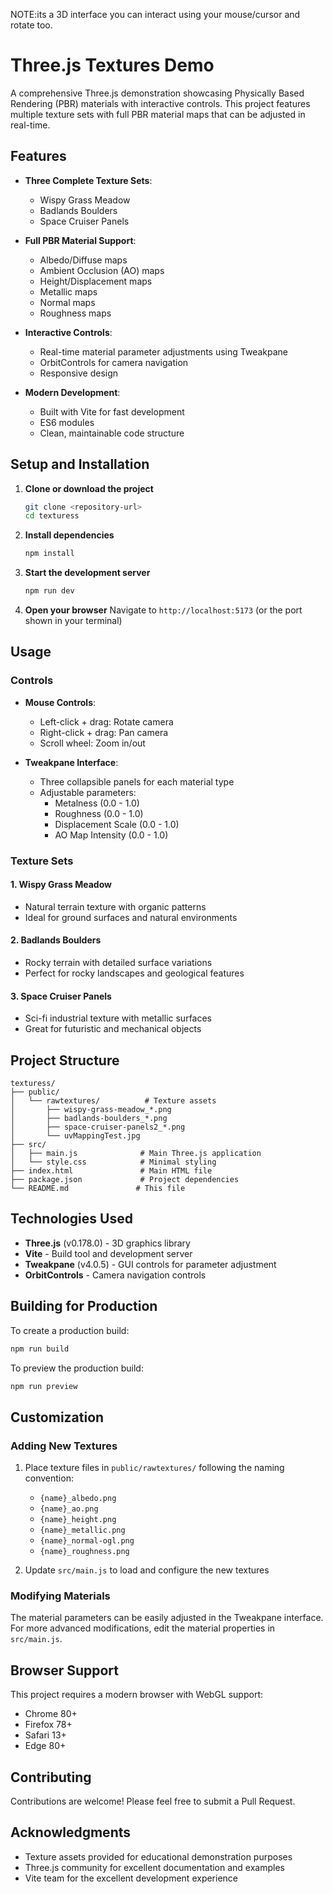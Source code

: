 NOTE:its a 3D interface you can interact using your mouse/cursor and rotate too.

# Three.js Textures Demo

A comprehensive Three.js demonstration showcasing Physically Based Rendering (PBR) materials with interactive controls. This project features multiple texture sets with full PBR material maps that can be adjusted in real-time.

## Features

- **Three Complete Texture Sets**:
  - Wispy Grass Meadow
  - Badlands Boulders  
  - Space Cruiser Panels

- **Full PBR Material Support**:
  - Albedo/Diffuse maps
  - Ambient Occlusion (AO) maps
  - Height/Displacement maps
  - Metallic maps
  - Normal maps
  - Roughness maps

- **Interactive Controls**:
  - Real-time material parameter adjustments using Tweakpane
  - OrbitControls for camera navigation
  - Responsive design

- **Modern Development**:
  - Built with Vite for fast development
  - ES6 modules
  - Clean, maintainable code structure

## Setup and Installation

1. **Clone or download the project**
   ```bash
   git clone <repository-url>
   cd texturess
   ```

2. **Install dependencies**
   ```bash
   npm install
   ```

3. **Start the development server**
   ```bash
   npm run dev
   ```

4. **Open your browser**
   Navigate to `http://localhost:5173` (or the port shown in your terminal)

## Usage

### Controls

- **Mouse Controls**:
  - Left-click + drag: Rotate camera
  - Right-click + drag: Pan camera  
  - Scroll wheel: Zoom in/out

- **Tweakpane Interface**:
  - Three collapsible panels for each material type
  - Adjustable parameters:
    - Metalness (0.0 - 1.0)
    - Roughness (0.0 - 1.0)
    - Displacement Scale (0.0 - 1.0)
    - AO Map Intensity (0.0 - 1.0)

### Texture Sets

#### 1. Wispy Grass Meadow
- Natural terrain texture with organic patterns
- Ideal for ground surfaces and natural environments

#### 2. Badlands Boulders  
- Rocky terrain with detailed surface variations
- Perfect for rocky landscapes and geological features

#### 3. Space Cruiser Panels
- Sci-fi industrial texture with metallic surfaces
- Great for futuristic and mechanical objects

## Project Structure

```
texturess/
├── public/
│   └── rawtextures/          # Texture assets
│       ├── wispy-grass-meadow_*.png
│       ├── badlands-boulders_*.png
│       ├── space-cruiser-panels2_*.png
│       └── uvMappingTest.jpg
├── src/
│   ├── main.js              # Main Three.js application
│   └── style.css            # Minimal styling
├── index.html               # Main HTML file
├── package.json             # Project dependencies
└── README.md               # This file
```

## Technologies Used

- **Three.js** (v0.178.0) - 3D graphics library
- **Vite** - Build tool and development server
- **Tweakpane** (v4.0.5) - GUI controls for parameter adjustment
- **OrbitControls** - Camera navigation controls

## Building for Production

To create a production build:

```bash
npm run build
```

To preview the production build:

```bash
npm run preview
```

## Customization

### Adding New Textures

1. Place texture files in `public/rawtextures/` following the naming convention:
   - `{name}_albedo.png`
   - `{name}_ao.png`
   - `{name}_height.png`
   - `{name}_metallic.png`
   - `{name}_normal-ogl.png`
   - `{name}_roughness.png`

2. Update `src/main.js` to load and configure the new textures

### Modifying Materials

The material parameters can be easily adjusted in the Tweakpane interface. For more advanced modifications, edit the material properties in `src/main.js`.

## Browser Support

This project requires a modern browser with WebGL support:
- Chrome 80+
- Firefox 78+
- Safari 13+
- Edge 80+



## Contributing

Contributions are welcome! Please feel free to submit a Pull Request.

## Acknowledgments

- Texture assets provided for educational demonstration purposes
- Three.js community for excellent documentation and examples
- Vite team for the excellent development experience
